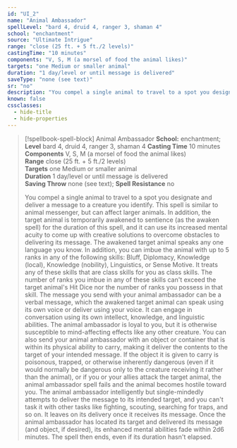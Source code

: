 ```yaml
---
id: "UI_2"
name: "Animal Ambassador"
spellLevel: "bard 4, druid 4, ranger 3, shaman 4"
school: "enchantment"
source: "Ultimate Intrigue"
range: "close (25 ft. + 5 ft./2 levels)"
castingTime: "10 minutes"
components: "V, S, M (a morsel of food the animal likes)"
targets: "one Medium or smaller animal"
duration: "1 day/level or until message is delivered"
saveType: "none (see text)"
sr: "no"
description: "You compel a single animal to travel to a spot you designate and deliver a message to a creature you identify. This spell is similar to animal messenger, but can affect larger animals. In addition, the target animal is temporarily awakened to sentience (as the awaken spell) for the duration of this spell, and it can use its increased mental acuity to come up with creative solutions to overcome obstacles to delivering its message. The awakened target animal speaks any one language you know. In addition, you can imbue the animal with up to 5 ranks in any of the following skills: Bluff, Diplomacy, Knowledge (local), Knowledge (nobility), Linguistics, or Sense Motive. It treats any of these skills that are class skills for you as class skills. The number of ranks you imbue in any of these skills can't exceed the target animal's Hit Dice nor the number of ranks you possess in that skill.  The message you send with your animal ambassador can be a verbal message, which the awakened target animal can speak using its own voice or deliver using your voice. It can engage in conversation using its own intellect, knowledge, and linguistic abilities. The animal ambassador is loyal to you, but it is otherwise susceptible to mind-affecting effects like any other creature. You can also send your animal ambassador with an object or container that is within its physical ability to carry, making it deliver the contents to the target of your intended message. If the object it is given to carry is poisonous, trapped, or otherwise inherently dangerous (even if it would normally be dangerous only to the creature receiving it rather than the animal), or if you or your allies attack the target animal, the animal ambassador spell fails and the animal becomes hostile toward you. The animal ambassador intelligently but single-mindedly attempts to deliver the message to its intended target, and you can't task it with other tasks like fighting, scouting, searching for traps, and so on. It leaves on its delivery once it receives its message.  Once the animal ambassador has located its target and delivered its message (and object, if desired), its enhanced mental abilities fade within 2d6 minutes. The spell then ends, even if its duration hasn't elapsed."
known: false
cssclasses:
  - hide-title
  - hide-properties
---
```


> [!spellbook-spell-block] Animal Ambassador
> **School:** enchantment; **Level** bard 4, druid 4, ranger 3, shaman 4
> **Casting Time** 10 minutes  
> **Components** V, S, M (a morsel of food the animal likes)  
> **Range** close (25 ft. + 5 ft./2 levels)  
> **Targets** one Medium or smaller animal  
> **Duration** 1 day/level or until message is delivered  
> **Saving Throw** none (see text); **Spell Resistance** no
> 
> You compel a single animal to travel to a spot you designate and deliver a message to a creature you identify. This spell is similar to animal messenger, but can affect larger animals. In addition, the target animal is temporarily awakened to sentience (as the awaken spell) for the duration of this spell, and it can use its increased mental acuity to come up with creative solutions to overcome obstacles to delivering its message. The awakened target animal speaks any one language you know. In addition, you can imbue the animal with up to 5 ranks in any of the following skills: Bluff, Diplomacy, Knowledge (local), Knowledge (nobility), Linguistics, or Sense Motive. It treats any of these skills that are class skills for you as class skills. The number of ranks you imbue in any of these skills can't exceed the target animal's Hit Dice nor the number of ranks you possess in that skill.  The message you send with your animal ambassador can be a verbal message, which the awakened target animal can speak using its own voice or deliver using your voice. It can engage in conversation using its own intellect, knowledge, and linguistic abilities. The animal ambassador is loyal to you, but it is otherwise susceptible to mind-affecting effects like any other creature. You can also send your animal ambassador with an object or container that is within its physical ability to carry, making it deliver the contents to the target of your intended message. If the object it is given to carry is poisonous, trapped, or otherwise inherently dangerous (even if it would normally be dangerous only to the creature receiving it rather than the animal), or if you or your allies attack the target animal, the animal ambassador spell fails and the animal becomes hostile toward you. The animal ambassador intelligently but single-mindedly attempts to deliver the message to its intended target, and you can't task it with other tasks like fighting, scouting, searching for traps, and so on. It leaves on its delivery once it receives its message.  Once the animal ambassador has located its target and delivered its message (and object, if desired), its enhanced mental abilities fade within 2d6 minutes. The spell then ends, even if its duration hasn't elapsed.